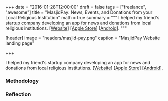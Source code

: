 +++
date = "2016-01-28T12:00:00"
draft = false
tags = ["freelance", "awesome"]
title = "MasjidPay: News, Events, and Donations from your Local Religious Institution"
math = true
summary = """
I helped my friend's startup company developing an app for news and donations from local religious institutions. [[Website](https://masjidpay.com/)] [[Apple Store](https://itunes.apple.com/us/app/masjidpay/id1109868571?mt=8)] [[Android](https://play.google.com/store/apps/details?id=com.abangfadli.masjidpay&hl=en)].
"""

[header]
image = "headers/masjid-pay.png"
caption = "MasjidPay Website landing page"

+++

I helped my friend's startup company developing an app for news and donations from local religious institutions. [[Website](https://masjidpay.com/)] [[Apple Store](https://itunes.apple.com/us/app/masjidpay/id1109868571?mt=8)] [[Android](https://play.google.com/store/apps/details?id=com.abangfadli.masjidpay&hl=en)].

### Methodology

### Reflection
